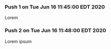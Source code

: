 ### Push 1 on Tue Jun 16 11:45:00 EDT 2020
Lorem
### Push 2 on Tue Jun 16 11:48:00 EDT 2020
Lorem ipsum

